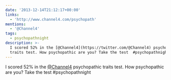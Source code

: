 ```yaml
---
date: '2013-12-14T21:12:17+00:00'
links:
  - 'http://www.channel4.com/psychopath'
mentions:
  - '@Channel4'
tags:
  - psychopathnight
description: >-
  I scored 52% in the [@Channel4](https://twitter.com/@Channel4) psychopathic
  traits test. How psychopathic are you? Take the test  #psychopathnight
---
```

I scored 52% in the [@Channel4](https://twitter.com/@Channel4) psychopathic traits test. How psychopathic are you? Take the test  #psychopathnight
